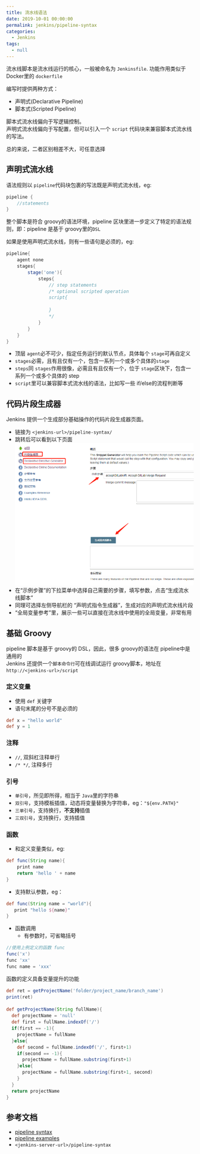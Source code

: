 ```yaml
---
title: 流水线语法
date: 2019-10-01 00:00:00
permalink: jenkins/pipeline-syntax
categories: 
  - Jenkins
tags: 
  - null
---
```


流水线脚本是流水线运行的核心，一般被命名为 `Jenkinsfile`. 功能作用类似于 Docker里的 `dockerfile`

编写时提供两种方式：
- 声明式(Declarative Pipeline)
- 脚本式(Scripted Pipeline)

脚本式流水线偏向于写逻辑控制。  
声明式流水线偏向于写配置，但可以引入一个 `script` 代码块来兼容脚本式流水线的写法。

总的来说，二者区别相差不大，可任意选择

## 声明式流水线
语法规则以 `pipeline`代码块包裹的写法既是声明式流水线，eg:
```groovy
pipeline {
    //statements
}
```
整个脚本是符合 groovy的语法环境，pipeline 区块里进一步定义了特定的语法规则，即：pipeline 是基于 groovy里的`DSL`

如果是使用声明式流水线，则有一些语句是必须的，eg:
```groovy
pipeline{
    agent none
    stages{
        stage('one'){
            steps{
                // step statements
                /* optional scripted operation
                script{

                }
                */
            }
        }
    }
}
```
- 顶层 `agent`必不可少，指定任务运行的默认节点，具体每个 `stage`可再自定义
- `stages`必需，且有且仅有一个，包含一系列一个或多个具体的`stage`
- `steps`同 `stages`作用很像，必需且有且仅有一个，位于 `stage`区块下，包含一系列一个或多个具体的 step
- `script`里可以兼容脚本式流水线的语法，比如写一些 if/else的流程判断等

## 代码片段生成器
Jenkins 提供一个生成部分基础操作的代码片段生成器页面。  

- 链接为 `<jenkins-url>/pipeline-syntax/`
- 跳转后可以看到以下页面
![pipeline_syntax_example](./images/pipeline_syntax_example.png)
- 在“示例步骤”的下拉菜单中选择自己需要的步骤，填写参数，点击“生成流水线脚本”
- 同理可选择左侧导航栏的 “声明式指令生成器”，生成对应的声明式流水线片段
- “全局变量参考”里，展示一些可以直接在流水线中使用的全局变量，非常有用

## 基础 Groovy
pipeline 脚本是基于 groovy的 DSL，因此，很多 groovy的语法在 pipeline中是通用的  
Jenkins 还提供一个`脚本命令行`可在线调试运行 groovy脚本，地址在 `http://<jenkins-url>/script`

### 定义变量
- 使用 `def` 关键字
- 语句末尾的分号不是必须的
```groovy
def x = "hello world"
def y = 1
```
### 注释
- `//`, 双斜杠注释单行
- `/* */`, 注释多行

### 引号
- `单引号`，所见即所得，相当于 `Java`里的字符串
- `双引号`，支持模板插值，动态将变量替换为字符串，eg：`"${env.PATH}"`
- `三单引号`，支持换行，**不支持**插值
- `三双引号`，支持换行，支持插值

### 函数
- 和定义变量类似，eg:
```groovy
def func(String name){
    print name
    return 'hello ' + name
}
```
- 支持默认参数，eg：
```groovy
def func(String name = "world"){
   print "hello ${name}"
}
```
- 函数调用
    - 有参数时，可省略括号  
```groovy
//使用上例定义的函数 func
func('x')
func 'xx'
func name = 'xxx'
```

函数的定义具备变量提升的功能
```groovy
def ret = getProjectName('folder/project_name/branch_name')
print(ret)

def getProjectName(String fullName){
  def projectName = 'null'
  def first = fullName.indexOf('/')
  if(first == -1){
    projectName = fullName
  }else{
    def second = fullName.indexOf('/', first+1)
    if(second == -1){
  	  projectName = fullName.substring(first+1)
    }else{
  	  projectName = fullName.substring(first+1, second)
    }
  }
  return projectName
}
```


## 参考文档
- [pipeline syntax](https://jenkins.io/doc/book/pipeline/syntax/)
- [pipeline examples](https://github.com/jenkinsci/pipeline-examples)
- `<jenkins-server-url>/pipeline-syntax`
